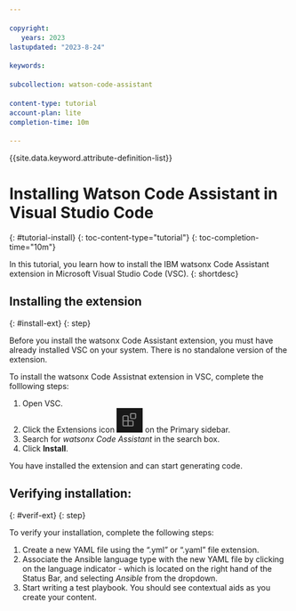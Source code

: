 ```yaml
---

copyright:
   years: 2023
lastupdated: "2023-8-24"

keywords:

subcollection: watson-code-assistant

content-type: tutorial
account-plan: lite
completion-time: 10m

---
```


{{site.data.keyword.attribute-definition-list}}

# Installing Watson Code Assistant in Visual Studio Code
{: #tutorial-install}
{: toc-content-type="tutorial"}
{: toc-completion-time="10m"}

In this tutorial, you learn how to install the IBM watsonx Code Assistant extension in Microsoft Visual Studio Code (VSC).
{: shortdesc}

## Installing the extension
{: #install-ext}
{: step}

Before you install the watsonx Code Assistant extension, you must have already installed VSC on your system. There is no standalone version of the extension. 

To install the watsonx Code Assistnat extension in VSC, complete the folllowing steps: 

1. Open VSC.
2. Click the Extensions icon ![VSC Extensions icon](../images/vsc_ext_icon.PNG) on the Primary sidebar.
3. Search for *watsonx Code Assistant* in the search box.
4. Click **Install**.

You have installed the extension and can start generating code.

## Verifying installation:
{: #verif-ext}
{: step}

To verify your installation, complete the following steps:

1. Create a new YAML file using the “.yml” or “.yaml” file extension.
2. Associate the Ansible language type with the new YAML file by clicking on the language indicator - which is located on the right hand of the Status Bar, and selecting *Ansible* from the dropdown.
3. Start writing a test playbook. You should see contextual aids as you create your content.

